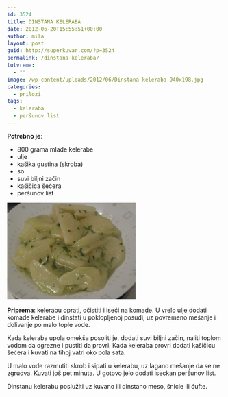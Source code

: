 ```yaml
---
id: 3524
title: DINSTANA KELERABA
date: 2012-06-20T15:55:51+00:00
author: mila
layout: post
guid: http://superkuvar.com/?p=3524
permalink: /dinstana-keleraba/
totvreme:
  - ""
image: /wp-content/uploads/2012/06/Dinstana-keleraba-940x198.jpg
categories:
  - prilozi
tags:
  - keleraba
  - peršunov list
---
```

**Potrebno je**:

  * 800 grama mlade kelerabe
  * ulje
  * kašika gustina (skroba)
  * so
  * suvi biljni začin
  * kašičica šećera
  * peršunov list

<img class="alignnone size-medium wp-image-3525" title="Dinstana keleraba" src="/wp-content/uploads/2012/06/Dinstana-keleraba-1024x768.jpg" alt="" width="300" height="225" /> 

**Priprema**: kelerabu oprati, očistiti i iseći na komade. U vrelo ulje dodati komade kelerabe i dinstati u poklopljenoj posudi, uz povremeno mešanje i dolivanje po malo tople vode.

Kada keleraba upola omekša posoliti je, dodati suvi biljni začin, naliti toplom vodom da ogrezne i pustiti da provri. Kada keleraba provri dodati kašičicu šećera i kuvati na tihoj vatri oko pola sata.

U malo vode razmutiti skrob i sipati u kelerabu, uz lagano mešanje da se ne zgrudva. Kuvati još pet minuta. U gotovo jelo dodati iseckan peršunov list.

Dinstanu kelerabu poslužiti uz kuvano ili dinstano meso, šnicle ili ćufte.